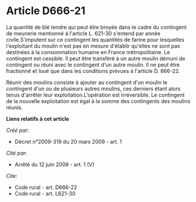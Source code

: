 # Article D666-21

La quantité de blé tendre qui peut être broyée dans le cadre du contingent de meunerie mentionné à l'article L. 621-30
s'entend par année civile.S'imputent sur ce contingent les quantités de farine pour lesquelles l'exploitant du moulin n'est
pas en mesure d'établir qu'elles ne sont pas destinées à la consommation humaine en France métropolitaine. Le contingent est
cessible. Il peut être transféré à un autre moulin démuni de contingent ou réuni avec le contingent d'un autre moulin. Il ne
peut être fractionné et loué que dans les conditions prévues à l'article D. 666-22.

Réunir des moulins consiste à ajouter au contingent d'un moulin le contingent d'un ou de plusieurs autres moulins, ces
derniers étant alors tenus d'arrêter leur exploitation.L'opération est irréversible. Le contingent de la nouvelle
exploitation est égal à la somme des contingents des moulins réunis.

**Liens relatifs à cet article**

_Créé par_:

  - Décret n°2009-319 du 20 mars 2009 - art. 1

_Cité par_:

  - Arrêté du 12 juin 2009 - art. 1 (V)

_Cite_:

  - Code rural - art. D666-22
  - Code rural - art. L621-30

